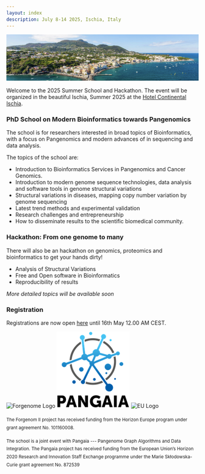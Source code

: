 ```yaml
---
layout: index
description: July 8-14 2025, Ischia, Italy
---
```


<img class="img-fluid" src="assets/img/ischia1.png" alt="Ischia picture">

Welcome to the 2025 Summer School and Hackathon. The event will be organized in the beautiful Ischia, Summer 2025 at the [Hotel Continental Ischia](https://www.hotelcontinentalischia.it/en/).

### PhD School on Modern Bioinformatics towards Pangenomics

The school is for researchers interested in broad topics of Bioinformatics, 
with a focus on Pangenomics and modern advances of in sequencing and data analysis.

The topics of the school are: 
- Introduction to Bioinformatics Services in Pangenomics and Cancer Genomics. 
- Introduction to modern genome sequence technologies, data analysis and software tools in genome structural variations 
- Structural variations in diseases, mapping copy number variation by genome sequencing 
- Latest trend methods and experimental validation
- Research challenges and entrepreneurship
- How to disseminate results to the scientific biomedical community.

### Hackathon: From one genome to many
There will also be an hackathon on genomics, proteomics and bioinformatics to get your hands dirty!
- Analysis of Structural Variations
- Free and Open software in Bioinformatics
- Reproducibility of results

*More detailed topics will be available soon*

### Registration
Registrations are now open [here](https://app.formbricks.com/s/cm9l760pp6q6zw201zm8tjh7g) until 16th May 12.00 AM CEST.

![Forgenome Logo](assets/img/forgenome_logo.avif)
![PANGAIA Logo](assets/img/pangaia_logo.png)
![EU Logo](assets/img/eu_logo.avif)

<!-- ### Partners -->
<!-- ![Comenius Logo](assets/img/comenius_logo.avif) -->
<!-- ![EMBL Logo](assets/img/embl_logo.avif) -->
<!-- ![UNIMIB Logo](assets/img/unimib_logo.avif) -->

<sub>The Forgenom II project has received funding from the Horizon Europe program under grant agreement No. 101160008.</sub> 

<sub>The school is a joint event with Pangaia --- Pangenome Graph Algorithms and Data Integration. The Pangaia project has received funding from the European Union’s Horizon 2020 Research and Innovation Staff Exchange programme under the Marie Skłodowska-Curie grant agreement No. 872539</sub>
